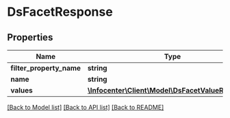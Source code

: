 # DsFacetResponse

## Properties
Name | Type | Description | Notes
------------ | ------------- | ------------- | -------------
**filter_property_name** | **string** |  | [optional] 
**name** | **string** |  | [optional] 
**values** | [**\Infocenter\Client\Model\DsFacetValueResponse[]**](DsFacetValueResponse.md) |  | [optional] 

[[Back to Model list]](../../README.md#documentation-for-models) [[Back to API list]](../../README.md#documentation-for-api-endpoints) [[Back to README]](../../README.md)

